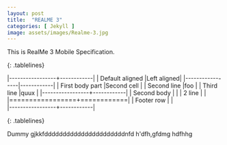 ```yaml
---
layout: post
title:  "REALME 3"
categories: [ Jekyll ]
image: assets/images/Realme-3.jpg
---
```


This is RealMe 3 Mobile Specification. 




<style>
.tablelines table, .tablelines td, .tablelines th {
        border: 1px solid blue; width: full;
        }
</style>

{: .tablelines}

|-----------------+------------|
| Default aligned |Left aligned| 
|-----------------|------------|
| First body part |Second cell | 
| Second line     |foo         |
| Third line      |quux        |
|-----------------+------------|
| Second body     |            |
| 2 line          |            |         
|=================+============|
| Footer row      |            |         
|-----------------+------------|

{: .tablelines}

Dummy gjkkfddddddddddddddddddddddnfd
h'dfh,gfdmg
hdfhhg








